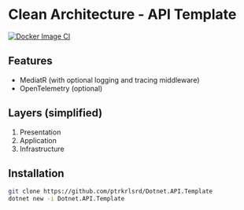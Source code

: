 # Clean Architecture - API Template
[![Docker Image CI](https://github.com/ptrkrlsrd/Dotnet.API.Template/actions/workflows/docker-image.yml/badge.svg)](https://github.com/ptrkrlsrd/Dotnet.API.Template/actions/workflows/docker-image.yml)
## Features
* MediatR (with optional logging and tracing middleware)
* OpenTelemetry (optional)
## Layers (simplified) 
1. Presentation
2. Application
3. Infrastructure

## Installation
``` sh
git clone https://github.com/ptrkrlsrd/Dotnet.API.Template
dotnet new -i Dotnet.API.Template
```
